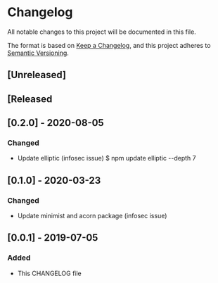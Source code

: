 # Changelog
All notable changes to this project will be documented in this file.

The format is based on [Keep a Changelog](https://keepachangelog.com/en/1.0.0/),
and this project adheres to [Semantic Versioning](https://semver.org/spec/v2.0.0.html).

## [Unreleased]

## [Released

## [0.2.0] - 2020-08-05
### Changed
- Update elliptic (infosec issue) $ npm update elliptic --depth 7

## [0.1.0] - 2020-03-23
### Changed
- Update minimist and acorn package (infosec issue)

## [0.0.1] - 2019-07-05
### Added
- This CHANGELOG file 
